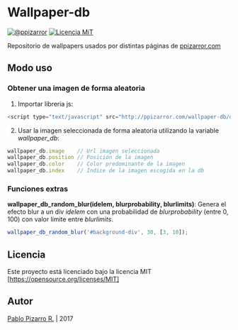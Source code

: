 # Wallpaper-db
[![@ppizarror](http://latex.ppizarror.com/Template-Informe/resources/autor2.svg)](http://ppizarror.com)
[![Licencia MiT](http://latex.ppizarror.com/Template-Informe/resources/Licencia-MIT-blue.svg)](https://opensource.org/licenses/MIT/)<br>

Repositorio de wallpapers usados por distintas páginas de <a href="http://ppizarror.com/">ppizarror.com</a>

## Modo uso

### Obtener una imagen de forma aleatoria

1. Importar libreria js:
    
```javascript
<script type="text/javascript" src="http://ppizarror.com/wallpaper-db/db.min.js"></script>
```

2. Usar la imagen seleccionada de forma aleatoria utilizando la variable *wallpaper_db*:

```javascript
wallpaper_db.image    // Url imagen seleccionada
wallpaper_db.position // Posición de la imagen
wallpaper_db.color    // Color predominante de la imagen
wallpaper_db.index    // Índice de la imagen escogida en la db
```

### Funciones extras

**wallpaper_db_random_blur(idelem, blurprobability, blurlimits)**: Genera el efecto blur a un div *idelem* con una probabilidad de *blurprobability* (entre 0, 100) con valor límite entre *blurlimits*.
```javascript
wallpaper_db_random_blur('#background-div', 30, [3, 10]);
```

## Licencia
Este proyecto está licenciado bajo la licencia MIT [https://opensource.org/licenses/MIT]

## Autor
<a href="http://ppizarror.com">Pablo Pizarro R.</a> | 2017